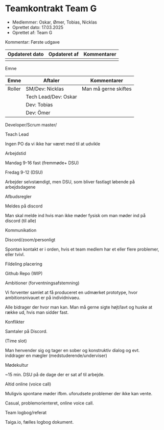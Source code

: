 # Teamkontrakt Team G

 - Medlemmer: Oskar, Ømer, Tobias, Nicklas
 - Oprettet dato: 17.03.2025
 - Oprettet af: Team G


Kommentar: Første udgave

|Opdateret dato|Opdateret af|Kommentarer|
|---|---|---|
||||

Emne

|Emne|Aftaler|Kommentarer|
|---|---|---|
|Roller|SM/Dev: Nicklas|Man må gerne skiftes|
||Tech Lead/Dev: Oskar||
||Dev: Tobias||
||Dev: Ömer||




Developer/Scrum master/

Teach Lead

Ingen PO da vi ikke har været med til at udvikle



Arbejdstid


Mandag 9-16 fast (fremmøde+ DSU)

Fredag 9-12 (DSU)


Arbejder selvstændigt, men DSU, som bliver fastlagt løbende på arbejdsdagene

Afbudsregler


Meldes på discord


Man skal melde ind hvis man ikke møder fysisk om man møder ind på discord (til alle)

Kommunikation


Discord/zoom/personligt


Spontan kontakt er i orden, hvis et team medlem har et eller flere problemer, eller tvivl.

Fildeling placering


Github Repo (WIP)




Ambitioner (forventningsafstemning)


Vi forventer samlet at få produceret en udmærket prototype, hvor ambitionsnivauet er på individnivaeu.


Alle bidrager der hvor man kan. Man må gerne sigte højt/lavt og huske at række ud, hvis man sidder fast.

Konflikter


Samtaler på Discord.



(Time slot)


Man henvender sig og tager en sober og konstruktiv dialog og evt. inddrager en mægler (medstuderende/underviser)

Mødekultur


~15 min. DSU på de dage der er sat af til arbejde.

Altid online (voice call)

Muligvis spontane møder ifbm. uforudsete problemer der ikke kan vente.


Casual, problemorienteret, online voice call.

Team logbog/referat


Taiga.io, fælles logbog dokument.





